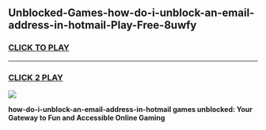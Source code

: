 
## Unblocked-Games-how-do-i-unblock-an-email-address-in-hotmail-Play-Free-8uwfy
<h3>
<a href="https://premium76.site?title=how-do-i-unblock-an-email-address-in-hotmail&ref=18A1">CLICK TO PLAY</a></h3>
<hr>

<h3>
<a href="https://premium76.site?title=how-do-i-unblock-an-email-address-in-hotmail&ref=18A1">CLICK 2 PLAY</a>
  
</h3>

<a href="https://premium76.site?title=how-do-i-unblock-an-email-address-in-hotmail&ref=18A1"><img src="https://clearcache.store/games.png"></a>


**how-do-i-unblock-an-email-address-in-hotmail games unblocked: Your Gateway to Fun and Accessible Online Gaming**
